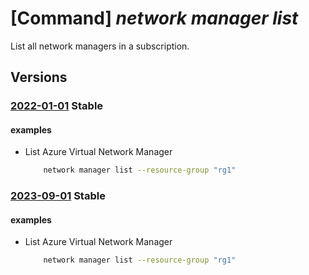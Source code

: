 # [Command] _network manager list_

List all network managers in a subscription.

## Versions

### [2022-01-01](/Resources/mgmt-plane/L3N1YnNjcmlwdGlvbnMve30vcHJvdmlkZXJzL21pY3Jvc29mdC5uZXR3b3JrL25ldHdvcmttYW5hZ2Vycw==/2022-01-01.xml) **Stable**

<!-- mgmt-plane /subscriptions/{}/providers/microsoft.network/networkmanagers 2022-01-01 -->
<!-- mgmt-plane /subscriptions/{}/resourcegroups/{}/providers/microsoft.network/networkmanagers 2022-01-01 -->

#### examples

- List Azure Virtual Network Manager
    ```bash
        network manager list --resource-group "rg1"
    ```

### [2023-09-01](/Resources/mgmt-plane/L3N1YnNjcmlwdGlvbnMve30vcHJvdmlkZXJzL21pY3Jvc29mdC5uZXR3b3JrL25ldHdvcmttYW5hZ2Vycw==/2023-09-01.xml) **Stable**

<!-- mgmt-plane /subscriptions/{}/providers/microsoft.network/networkmanagers 2023-09-01 -->
<!-- mgmt-plane /subscriptions/{}/resourcegroups/{}/providers/microsoft.network/networkmanagers 2023-09-01 -->

#### examples

- List Azure Virtual Network Manager
    ```bash
        network manager list --resource-group "rg1"
    ```
